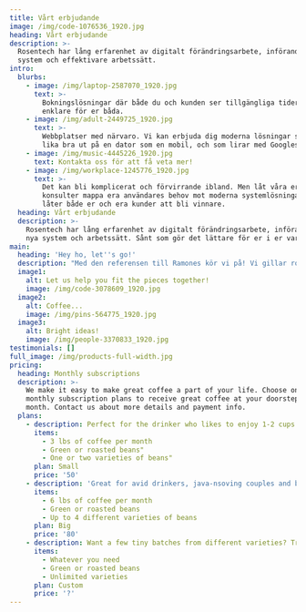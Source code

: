 ```yaml
---
title: Vårt erbjudande
image: /img/code-1076536_1920.jpg
heading: Vårt erbjudande
description: >-
  Rosentech har lång erfarenhet av digitalt förändringsarbete, införande av nya
  system och effektivare arbetssätt.
intro:
  blurbs:
    - image: /img/laptop-2587070_1920.jpg
      text: >-
        Bokningslösningar där både du och kunden ser tillgängliga tider. Gör det
        enklare för er båda.
    - image: /img/adult-2449725_1920.jpg
      text: >-
        Webbplatser med närvaro. Vi kan erbjuda dig moderna lösningar som ser
        lika bra ut på en dator som en mobil, och som lirar med Googles verktyg.
    - image: /img/music-4445226_1920.jpg
      text: Kontakta oss för att få veta mer!
    - image: /img/workplace-1245776_1920.jpg
      text: >-
        Det kan bli komplicerat och förvirrande ibland. Men låt våra erfarna
        konsulter mappa era användares behov mot moderna systemlösningar som
        låter både er och era kunder att bli vinnare.
  heading: Vårt erbjudande
  description: >-
    Rosentech har lång erfarenhet av digitalt förändringsarbete, införande av
    nya system och arbetssätt. Sånt som gör det lättare för er i er vardag.
main:
  heading: 'Hey ho, let''s go!'
  description: "Med den referensen till Ramones kör vi på! Vi gillar rock n roll –\_låt oss leverera något till er som också rockar!"
  image1:
    alt: Let us help you fit the pieces together!
    image: /img/code-3078609_1920.jpg
  image2:
    alt: Coffee...
    image: /img/pins-564775_1920.jpg
  image3:
    alt: Bright ideas!
    image: /img/people-3370833_1920.jpg
testimonials: []
full_image: /img/products-full-width.jpg
pricing:
  heading: Monthly subscriptions
  description: >-
    We make it easy to make great coffee a part of your life. Choose one of our
    monthly subscription plans to receive great coffee at your doorstep each
    month. Contact us about more details and payment info.
  plans:
    - description: Perfect for the drinker who likes to enjoy 1-2 cups per day.
      items:
        - 3 lbs of coffee per month
        - Green or roasted beans"
        - One or two varieties of beans"
      plan: Small
      price: '50'
    - description: 'Great for avid drinkers, java-nsoving couples and bigger crowds'
      items:
        - 6 lbs of coffee per month
        - Green or roasted beans
        - Up to 4 different varieties of beans
      plan: Big
      price: '80'
    - description: Want a few tiny batches from different varieties? Try our custom plan
      items:
        - Whatever you need
        - Green or roasted beans
        - Unlimited varieties
      plan: Custom
      price: '?'
---
```


